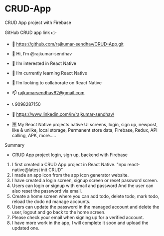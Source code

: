# CRUD-App
CRUD App project with Firebase

GitHub CRUD app link 👉  
- 🔗 https://github.com/rajkumar-sendhav/CRUD-App.git

- 👋 Hi, I’m @rajkumar-sendhav
- 👀 I’m interested in React Native 
- 🌱 I’m currently learning React Native
- 💞️ I’m looking to collaborate on React Native
- 📫 rajkumarsendhav82@gmail.com
- 📞 9098287150
- 🔗 https://www.linkedin.com/in/rajkumar-sendhav/
- 🈸 My React Native projects native UI screens, login, sign up, newpost, like & unlike, local storage, Permanent store data, Firebase, Redux, API calling, APK, more.....

Summary
- CRUD App project login, sign up, backend with Firebase  
1. I first created a CRUD App project in React Native. "npx react-native@latest init CRUD"
2. I made an app icon from the app icon generator website.
3. I have created a login screen, signup screen or reset password screen.
4. Users can login or signup with email and password And the user can also reset the password via email.
5. Create a home screen where you can add todo, delete todo, mark todo, reload the dodo nd manage accounts.
6. Users can update the password in the managed account and delete the user, logout and go back to the home screen.
7. Please check your email when signing up for a verified account.
8. I have more work in the app, I will complete it soon and upload the updated one.
